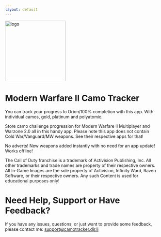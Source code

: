 ```yaml
---
layout: default
---
```


<img width="200" alt="logo"  src="https://camotracker.djr.li/mwtracker.png" style="max-width:100%;">

# Modern Warfare II Camo Tracker

You can track your progress to Orion/100% completion with this app. With individual camos, gold, platinum and polyatomic. 

Store camo challenge progression for Modern Warfare II Multiplayer and Warzone 2.0 all in this handy app. Please note this app does not contain Cold War/Vanguard/MW weapons. See their respective apps for that!

No adverts!
New weapons added instantly with no need for an app update!
Works offline!

The Call of Duty franchise is a trademark of Activision Publishing, Inc. All other trademarks and trade names are property of their respective owners. All In-Game Images are the sole property of Activision, Infinity Ward, Raven Software, or their respective owners. Any such Content is used for educational purposes only!

# Need Help, Support or Have Feedback?
If you have any issues, questions, or just want to provide some feedback, please contact me: <support@camotracker.djr.li>
